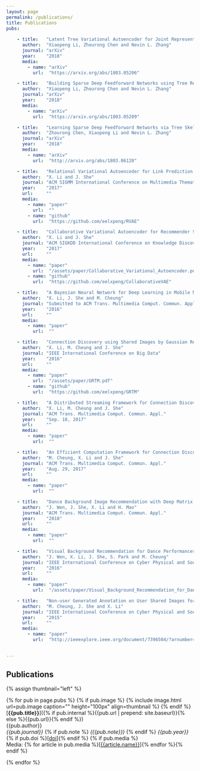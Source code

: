 ```yaml
---
layout: page
permalink: /publications/
title: Publications
pubs:
    
    - title:   "Latent Tree Variational Autoencoder for Joint Representation Learning and Multidimensional Clustering"
      author:  "Xiaopeng Li, Zhourong Chen and Nevin L. Zhang"
      journal: "arXiv"
      year:    "2018"
      media:
        - name: "arXiv"
          url:  "https://arxiv.org/abs/1803.05206"

    - title:   "Building Sparse Deep Feedforward Networks using Tree Receptive Fields"
      author:  "Xiaopeng Li, Zhourong Chen and Nevin L. Zhang"
      journal: "arXiv"
      year:    "2018"
      media:
        - name: "arXiv"
          url:  "https://arxiv.org/abs/1803.05209"

    - title:   "Learning Sparse Deep Feedforward Networks via Tree Skeleton Expansion"
      author:  "Zhourong Chen, Xiaopeng Li and Nevin L. Zhang"
      journal: "arXiv"
      year:    "2018"
      media:
        - name: "arXiv"
          url:  "http://arxiv.org/abs/1803.06120"    

    - title:   "Relational Variational Autoencoder for Link Prediction with Multimedia Data"
      author:  "X. Li and J. She"
      journal: "ACM SIGMM International Conference on Multimedia Thematic Workshop"
      year:    "2017"
      url:     ""
      media:
        - name: "paper"
          url:  ""
        - name: "github"
          url:  "https://github.com/eelxpeng/RVAE"

    - title:   "Collaborative Variational Autoencoder for Recommender Systems"
      author:  "X. Li and J. She"
      journal: "ACM SIGKDD International Conference on Knowledge Discovery and Data Mining"
      year:    "2017"
      url:     ""
      media:
        - name: "paper"
          url:  "/assets/paper/Collaborative_Variational_Autoencoder.pdf"
        - name: "github"
          url:  "https://github.com/eelxpeng/CollaborativeVAE"

    - title:   "A Bayesian Neural Network for Deep Learning in Mobile Multimedia using Small Data"
      author:  "X. Li, J. She and M. Cheung"
      journal: "Submitted to ACM Trans. Multimedia Comput. Commun. Appl. (Under Review)"
      year:    "2016"
      url:     ""
      media:
        - name: "paper"
          url:  ""

    - title:   "Connection Discovery using Shared Images by Gaussian Relational Topic Model"
      author:  "X. Li, M. Cheung and J. She"
      journal: "IEEE International Conference on Big Data"
      year:    "2016"
      url:     ""
      media:
        - name: "paper"
          url:  "/assets/paper/GRTM.pdf"
        - name: "github"
          url:  "https://github.com/eelxpeng/GRTM"

    - title:   "A Distributed Streaming Framework for Connection Discovery Using Shared Videos"
      author:  "X. Li, M. Cheung and J. She"
      journal: "ACM Trans. Multimedia Comput. Commun. Appl."
      year:    "Sep. 18, 2017"
      url:     ""
      media:
        - name: "paper"
          url:  ""

    - title:   "An Efficient Computation Framework for Connection Discovery using Shared Images"
      author:  "M. Cheung, X. Li and J. She"
      journal: "ACM Trans. Multimedia Comput. Commun. Appl."
      year:    "Aug. 29, 2017"
      url:     ""
      media:
        - name: "paper"
          url:  ""

    - title:   "Dance Background Image Recommendation with Deep Matrix Factorization"
      author:  "J. Wen, J. She, X. Li and H. Mao"
      journal: "ACM Trans. Multimedia Comput. Commun. Appl."
      year:    "2018"
      url:     ""
      media:
        - name: "paper"
          url:  ""

    - title:   "Visual Background Recommendation for Dance Performances Using Dancer-Shared Images"
      author:  "J. Wen, X. Li, J. She, S. Park and M. Cheung"
      journal: "IEEE International Conference on Cyber Physical and Social Computing"
      year:    "2016"
      url:     ""
      media:
        - name: "paper"
          url:  "/assets/paper/Visual_Background_Recommendation_for_Dance_Performances_Using_Dancer-Shared_Images.pdf"

    - title:   "Non-user Generated Annotation on User Shared Images for Connection Discovery"
      author:  "M. Cheung, J. She and X. Li"
      journal: "IEEE International Conference on Cyber Physical and Social Computing"
      year:    "2015"
      url:     ""
      media:
        - name: "paper"
          url:  "http://ieeexplore.ieee.org/document/7396504/?arnumber=7396504&tag=1"

    
---
```


## Publications

{% assign thumbnail="left" %}

{% for pub in page.pubs %}
{% if pub.image %}
{% include image.html url=pub.image caption="" height="100px" align=thumbnail %}
{% endif %}
[**{{pub.title}}**]({% if pub.internal %}{{pub.url | prepend: site.baseurl}}{% else %}{{pub.url}}{% endif %})<br />
{{pub.author}}<br />
*{{pub.journal}}*
{% if pub.note %} *({{pub.note}})*
{% endif %} *{{pub.year}}* {% if pub.doi %}[[doi]({{pub.doi}})]{% endif %}
{% if pub.media %}<br />Media: {% for article in pub.media %}[[{{article.name}}]({{article.url}})]{% endfor %}{% endif %}

{% endfor %}
